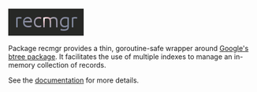 ![recmgr](image/logo.gif?raw=true "recmgr")

Package recmgr provides a thin, goroutine-safe wrapper around
[Google's btree package][2]. It facilitates the use of multiple indexes to
manage an in-memory collection of records.

See the [documentation][1] for more details.

[1]: http://godoc.org/github.com/jung-kurt/recmgr
[2]: http://godoc.org/github.com/google/btree